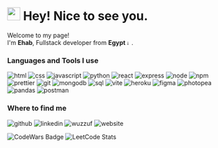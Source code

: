 <h1><img src="https://emojis.slackmojis.com/emojis/images/1531849430/4246/blob-sunglasses.gif?1531849430" width="30"/> Hey! Nice to see you.</h1>


<p>Welcome to my page! </br> I'm <b>Ehab</b>, Fullstack developer from <b>Egypt</b> <img width="10" height="10" alt="image" src="https://github.com/user-attachments/assets/937d6cac-1dd0-4f63-8fca-d512a824d2f1" />. </p>

<h3 align="left">Languages and Tools I use</h3>

<p style="text-dectoration: none">
<a href="https://www.w3schools.com/html/" target="_blank" rel="noreferrer" style="text-decoration: none"><img alt="html" src="https://img.shields.io/badge/HTML%205-E34F26?style=for-the-badge&logo=HTML5&logoColor=E34F26&labelColor=black"></a>
<a href="https://www.w3schools.com/css/" target="_blank" rel="noreferrer" style="text-decoration: none"><img alt="css" src="https://img.shields.io/badge/CSS-%23663399?style=for-the-badge&logo=css&logoColor=%23663399&labelColor=black"></a>
<a href="https://developer.mozilla.org/en-US/docs/Web/JavaScript" target="_blank" rel="noreferrer" style="text-decoration: none"><img alt="javascript" src="https://img.shields.io/badge/JavaScript-F7DF1E?style=for-the-badge&logo=javascript&logoColor=F7DF1E&labelColor=black"></a>
<a href="https://www.python.org" target="_blank" rel="noreferrer" style="text-decoration: none"><img alt="python" src="https://img.shields.io/badge/Python-3776AB?style=for-the-badge&logo=python&logoColor=3776AB&labelColor=black"></a>
<a href="https://reactjs.org/" target="_blank" rel="noreferrer" style="text-decoration: none"><img alt="react" src="https://img.shields.io/badge/React-%2361DAFB?style=for-the-badge&logo=react&logoColor=%2361DAFB&labelColor=black"></a>
<a href="https://expressjs.com" target="_blank" rel="noreferrer" style="text-decoration: none"><img alt="express" src="https://img.shields.io/badge/Express-%23454545?style=for-the-badge&logo=express&logoColor=white&labelColor=black"></a>
<a href="https://nodejs.org" target="_blank" rel="noreferrer" style="text-decoration: none"><img alt="node" src="https://img.shields.io/badge/Node.js-%235FA04E?style=for-the-badge&logo=nodedotjs&logoColor=%235FA04E&labelColor=black"></a>
<a href="https://www.npmjs.com/" target="_blank" rel="noreferrer" style="text-decoration: none"><img alt="npm" src="https://img.shields.io/badge/NPM-%23CB3837?style=for-the-badge&logo=npm&logoColor=%23CB3837&labelColor=black"></a>
<a href="https://prettier.io/" target="_blank" rel="noreferrer" style="text-decoration: none"><img alt="prettier" src="https://img.shields.io/badge/Prettier-%23F7B93E?style=for-the-badge&logo=prettier&logoColor=%23F7B93E&labelColor=black"></a>
<a href="https://git-scm.com/" target="_blank" rel="noreferrer" style="text-decoration: none"><img alt="git" src="https://img.shields.io/badge/Git-%23F05032?style=for-the-badge&logo=git&logoColor=%23F05032&labelColor=black"></a>
<a href="https://www.mongodb.com/" target="_blank" rel="noreferrer" style="text-decoration: none"><img alt="mongodb" src="https://img.shields.io/badge/MongoDB-%2347A248?style=for-the-badge&logo=mongodb&logoColor=%2347A248&labelColor=black"></a>
<a href="https://www.w3schools.com/sql/" target="_blank" rel="noreferrer" style="text-decoration: none"><img alt="sql" src="https://img.shields.io/badge/SQL-%234169E1?style=for-the-badge&logo=postgresql&logoColor=%234169E1&labelColor=black"></a>
<a href="https://vite.dev/" target="_blank" rel="noreferrer" style="text-decoration: none"><img alt="vite" src="https://img.shields.io/badge/Vite-%23646CFF?style=for-the-badge&logo=vite&logoColor=%23646CFF&labelColor=black"></a>
<a href="https://www.heroku.com/" target="_blank" rel="noreferrer" style="text-decoration: none"><img alt="heroku" src="https://img.shields.io/badge/Heroku-%23430098?style=for-the-badge&logo=heroku&logoColor=%23430098&labelColor=black"></a>
<a href="https://www.figma.com/" target="_blank" rel="noreferrer" style="text-decoration: none"><img alt="figma" src="https://img.shields.io/badge/Figma-%23F24E1E?style=for-the-badge&logo=figma&logoColor=%23F24E1E&labelColor=black"></a>
<a href="https://www.photopea.com/" target="_blank" rel="noreferrer" style="text-decoration: none"><img alt="photopea" src="https://img.shields.io/badge/Photopea-%2318A497?style=for-the-badge&logo=photopea&logoColor=%2318A497&labelColor=black"></a>
<a href="https://pandas.pydata.org/" target="_blank" rel="noreferrer" style="text-decoration: none"><img alt="pandas" src="https://img.shields.io/badge/Pandas-%23150458?style=for-the-badge&logo=pandas&logoColor=white&labelColor=black"></a>
<a href="https://www.postman.com/" target="_blank" rel="noreferrer" style="text-decoration: none"><img alt="postman" src="https://img.shields.io/badge/Postman-%23FF6C37?style=for-the-badge&logo=postman&logoColor=%23FF6C37&labelColor=black"></a>
</p>

<h3>Where to find me</h3>
<p>
<a href="https://github.com/ehnasr" target="_blank" rel="noreferrer" style="text-decoration: none"><img alt="github" src="https://img.shields.io/badge/Github-454545?style=for-the-badge&logo=github&logoColor=454545&labelColor=black"></a>
<a href="https://www.linkedin.com/in/ehnasr/" target="_blank" rel="noreferrer" style="text-decoration: none"><img alt="linkedin" src="https://img.shields.io/badge/Linkedin-0180FF?style=for-the-badge&logo=invision&logoColor=0180FF&labelColor=black"></a>
<a href="https://wuzzuf.net/me/ehab-nasr" target="_blank" rel="noreferrer" style="text-decoration: none"><img alt="wuzzuf" src="https://img.shields.io/badge/Wuzzuf-0058A3?style=for-the-badge&logo=webtrees&logoColor=0058A3&labelColor=black"></a>
<a href="https://ehab-nasr-portfolio.vercel.app/" target="_blank" rel="noreferrer" style="text-decoration: none"><img alt="website" src="https://img.shields.io/badge/Personal Website-e2c158?style=for-the-badge&logo=e&logoColor=e2c158&labelColor=black"></a>
</p>
</p>

![CodeWars Badge](https://www.codewars.com/users/ehnasr/badges/large)
![LeetCode Stats](https://leetcard.jacoblin.cool/ehnasr)

